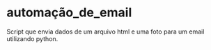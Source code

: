 # automação_de_email
Script que envia dados de um arquivo html e uma foto para um email utilizando python.
